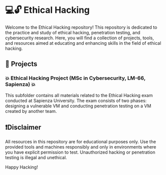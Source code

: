 # 💻🔓 Ethical Hacking

Welcome to the Ethical Hacking repository! This repository is dedicated to the practice and study of ethical hacking, penetration testing, and cybersecurity research. Here, you will find a collection of projects, tools, and resources aimed at educating and enhancing skills in the field of ethical hacking.

## 🔧 Projects

### 💥 Ethical Hacking Project (MSc in Cybersecurity, LM-66, Sapienza) 💥

This subfolder contains all materials related to the Ethical Hacking exam conducted at Sapienza University.
The exam consists of two phases: designing a vulnerable VM and conducting penetration testing on a VM created by another team.

## ❗Disclaimer

All resources in this repository are for educational purposes only. Use the provided tools and machines responsibly and only in environments where you have explicit permission to test. Unauthorized hacking or penetration testing is illegal and unethical.

Happy Hacking!

